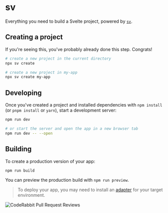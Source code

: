 # sv

Everything you need to build a Svelte project, powered by [`sv`](https://github.com/sveltejs/cli).

## Creating a project

If you're seeing this, you've probably already done this step. Congrats!

```bash
# create a new project in the current directory
npx sv create

# create a new project in my-app
npx sv create my-app
```

## Developing

Once you've created a project and installed dependencies with `npm install` (or `pnpm install` or `yarn`), start a development server:

```bash
npm run dev

# or start the server and open the app in a new browser tab
npm run dev -- --open
```

## Building

To create a production version of your app:

```bash
npm run build
```

You can preview the production build with `npm run preview`.

> To deploy your app, you may need to install an [adapter](https://svelte.dev/docs/kit/adapters) for your target environment.

![CodeRabbit Pull Request Reviews](https://img.shields.io/coderabbit/prs/github/TomasAlvarez0/my-portfolio?utm_source=oss&utm_medium=github&utm_campaign=TomasAlvarez0%2Fmy-portfolio&labelColor=171717&color=FF570A&link=https%3A%2F%2Fcoderabbit.ai&label=CodeRabbit+Reviews)